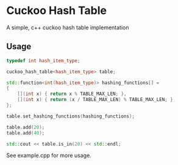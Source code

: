 # Cuckoo Hash Table

A simple, c++ cuckoo hash table implementation

## Usage

```c++
typedef int hash_item_type;

cuckoo_hash_table<hash_item_type> table;

std::function<int(hash_item_type)> hashing_functions[] =
{
	[](int x) { return x % TABLE_MAX_LEN; },
	[](int x) { return (x / TABLE_MAX_LEN) % TABLE_MAX_LEN; }
};

table.set_hashing_functions(hashing_functions);

table.add(20);
table.add(40);

std::cout << table.is_in(20) << std::endl;
```  
See example.cpp for more usage.
